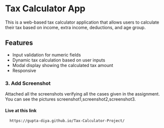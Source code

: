 # Tax Calculator App

This is a web-based tax calculator application that allows users to calculate their tax based on income, extra income, deductions, and age group.

## Features

- Input validation for numeric fields
- Dynamic tax calculation based on user inputs
- Modal display showing the calculated tax amount
- Responsive

### 3. Add Screenshot

Attached all the screenshots verifying all the cases given in the assignment. You can see the pictures screenshot1,screenshot2,screenshot3.


#### Live at this link

      https://gupta-diya.github.io/Tax-Calculator-Project/ 
